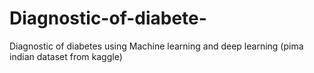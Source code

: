 # Diagnostic-of-diabete-
Diagnostic of diabetes using Machine learning and deep learning  (pima indian dataset from kaggle) 

